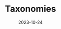 ---
title: 'Taxonomies'
date: 2023-10-24
type: landing

design:
  # Default section spacing
  spacing: "3rem"

sections:
  - block: taxonomies
    content:
      blue: Taxonomie
      title: Série, Kategorie, Značky
      text: Vše souvisí se vším. 6 stupňů odloučení. Myšlenková mapa
---
